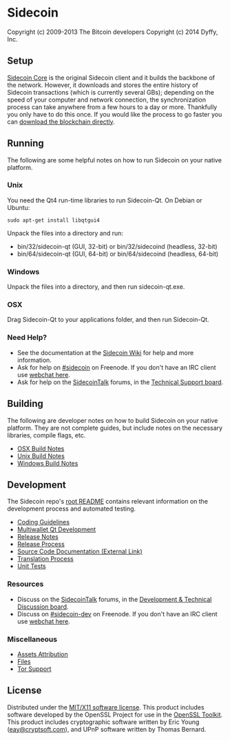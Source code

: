 Sidecoin
========

Copyright (c) 2009-2013 The Bitcoin developers
Copyright (c) 2014 Dyffy, Inc.

Setup
---------------------
[Sidecoin Core](http://sidecoin.net/en/download) is the original Sidecoin client and it builds the backbone of the network. However, it downloads and stores the entire history of Sidecoin transactions (which is currently several GBs); depending on the speed of your computer and network connection, the synchronization process can take anywhere from a few hours to a day or more. Thankfully you only have to do this once. If you would like the process to go faster you can [download the blockchain directly](https://sidecointalk.org/index.php?topic=145386.0).

Running
---------------------
The following are some helpful notes on how to run Sidecoin on your native platform. 

### Unix

You need the Qt4 run-time libraries to run Sidecoin-Qt. On Debian or Ubuntu:

	sudo apt-get install libqtgui4

Unpack the files into a directory and run:

- bin/32/sidecoin-qt (GUI, 32-bit) or bin/32/sidecoind (headless, 32-bit)
- bin/64/sidecoin-qt (GUI, 64-bit) or bin/64/sidecoind (headless, 64-bit)



### Windows

Unpack the files into a directory, and then run sidecoin-qt.exe.

### OSX

Drag Sidecoin-Qt to your applications folder, and then run Sidecoin-Qt.

### Need Help?

* See the documentation at the [Sidecoin Wiki](https://en.sidecoin.it/wiki/Main_Page)
for help and more information.
* Ask for help on [#sidecoin](http://webchat.freenode.net?channels=sidecoin) on Freenode. If you don't have an IRC client use [webchat here](http://webchat.freenode.net?channels=sidecoin).
* Ask for help on the [SidecoinTalk](https://sidecointalk.org/) forums, in the [Technical Support board](https://sidecointalk.org/index.php?board=4.0).

Building
---------------------
The following are developer notes on how to build Sidecoin on your native platform. They are not complete guides, but include notes on the necessary libraries, compile flags, etc.

- [OSX Build Notes](build-osx.md)
- [Unix Build Notes](build-unix.md)
- [Windows Build Notes](build-msw.md)

Development
---------------------
The Sidecoin repo's [root README](https://github.com/sidecoin/sidecoin/blob/master/README.md) contains relevant information on the development process and automated testing.

- [Coding Guidelines](coding.md)
- [Multiwallet Qt Development](multiwallet-qt.md)
- [Release Notes](release-notes.md)
- [Release Process](release-process.md)
- [Source Code Documentation (External Link)](https://dev.visucore.com/sidecoin/doxygen/)
- [Translation Process](translation_process.md)
- [Unit Tests](unit-tests.md)

### Resources
* Discuss on the [SidecoinTalk](https://sidecointalk.org/) forums, in the [Development & Technical Discussion board](https://sidecointalk.org/index.php?board=6.0).
* Discuss on [#sidecoin-dev](http://webchat.freenode.net/?channels=sidecoin) on Freenode. If you don't have an IRC client use [webchat here](http://webchat.freenode.net/?channels=sidecoin-dev).

### Miscellaneous
- [Assets Attribution](assets-attribution.md)
- [Files](files.md)
- [Tor Support](tor.md)

License
---------------------
Distributed under the [MIT/X11 software license](http://www.opensource.org/licenses/mit-license.php).
This product includes software developed by the OpenSSL Project for use in the [OpenSSL Toolkit](http://www.openssl.org/). This product includes
cryptographic software written by Eric Young ([eay@cryptsoft.com](mailto:eay@cryptsoft.com)), and UPnP software written by Thomas Bernard.
